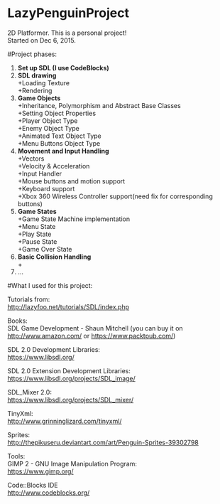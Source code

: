 # LazyPenguinProject
2D Platformer. 
This is a personal project!   
Started on Dec 6, 2015.

#Project phases:
1. **Set up SDL (I use CodeBlocks)**
2. **SDL drawing**   
    +Loading Texture   
    +Rendering   
3. **Game Objects**    
    +Inheritance, Polymorphism and Abstract Base Classes   
    +Setting Object Properties    
    +Player Object Type   
    +Enemy Object Type   
    +Animated Text Object Type  
    +Menu Buttons Object Type    
4. **Movement and Input Handling**       
    +Vectors   
    +Velocity & Acceleration   
    +Input Handler  
    +Mouse buttons and motion support   
    +Keyboard support   
    +Xbox 360 Wireless Controller support(need fix for corresponding buttons)      
5. **Game States**   
    +Game State Machine implementation   
    +Menu State   
    +Play State   
    +Pause State  
    +Game Over State   
6. **Basic Collision Handling**   
    +
7. ...




#What I used for this project:    

Tutorials from:   
http://lazyfoo.net/tutorials/SDL/index.php

Books:   
SDL Game Development - Shaun Mitchell (you can buy it on http://www.amazon.com/ or https://www.packtpub.com/)   

SDL 2.0 Development Libraries:   
https://www.libsdl.org/   

SDL 2.0 Extension Development Libraries:   
https://www.libsdl.org/projects/SDL_image/   

SDL_Mixer 2.0:   
https://www.libsdl.org/projects/SDL_mixer/   

TinyXml:   
http://www.grinninglizard.com/tinyxml/   

Sprites:   
http://thepikuseru.deviantart.com/art/Penguin-Sprites-39302798

Tools:   
GIMP 2 - GNU Image Manipulation Program:   
https://www.gimp.org/

Code::Blocks IDE   
http://www.codeblocks.org/





